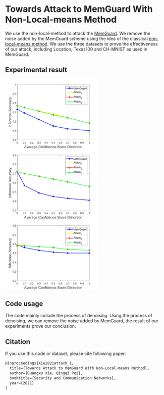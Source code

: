 # Towards Attack to MemGuard With Non-Local-means Method
We use the non-local-method to attack the [MemGuard](https://arxiv.org/abs/1909.10594). We remove the noise added by the MemGuard scheme using the idea of the classical [non-local-means method](https://ieeexplore.ieee.org/abstract/document/1467423). We use the three datasets to prove the effectiveness of our attack, including Location, Texas100 and CH-MNIST as used in MemGuard. 
## Experimental result
<p float="left">
  <img src="https://github.com/gxx1506215897/Towards-Attack-to-MemGuard/blob/main/Experimental_result/location.png" width="300"/>
  <img src="https://github.com/gxx1506215897/Towards-Attack-to-MemGuard/blob/main/Experimental_result/texas.png" width="300"/>
  <img src="https://github.com/gxx1506215897/Towards-Attack-to-MemGuard/blob/main/Experimental_result/chmnist.png" width="300"/> 
</p>

## Code usage
The code mainly include the process of denoising. Using the process of denoising, we can remove the noise added by MemGuard, the result of our experiments prove our conclusion.
## Citation
If you use this code or dataset, please cite following paper:
```
@inproceedings{Xie2021attack_1,
  title={Towards Attack to MemGuard With Non-Local-means Method},
  author={Guangxu Xie, Qingqi Pei},
  booktitle={Security and Communication Networks},
  year={2021}
}
```

